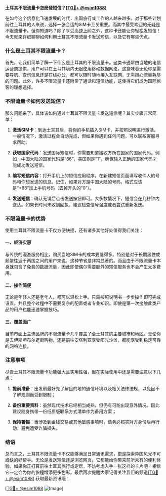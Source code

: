 **土耳其不限流量卡怎麽發短信？[[TG💪+ @esim1088](https://t.me/s/esim1088)]**

在如今这个信息化飞速发展的时代，出国旅行或工作的人越来越多。对于那些计划前往土耳其的人来说，选择一张合适的SIM卡至关重要。而其中最受欢迎的无疑是不限流量卡。但你知道吗？除了享受高速上网之外，这种卡还能让你轻松发短信！今天就来详细聊聊如何利用土耳其不限流量卡发送短信，以及它有哪些优点。

### 什么是土耳其不限流量卡？

首先，让我们简单了解一下什么是土耳其的不限流量卡。这类卡通常由当地的电信运营商提供，用户可以在土耳其境内无限使用移动数据网络。这意味着无论你是需要导航、查询信息还是在线办公，都可以随时随地接入互联网，无需担心流量耗尽的问题。此外，许多不限流量卡还附带了通话和短信功能，这使得它们成为国际旅客的理想选择。

### 不限流量卡如何发送短信？

那么问题来了，具体该如何通过土耳其不限流量卡发送短信呢？其实步骤非常简单：

1. **激活SIM卡**：到达土耳其后，将你的手机插入SIM卡，并按照说明进行激活。一般情况下，激活过程会自动完成，但如果你遇到任何问题，可以联系客服寻求帮助。
   
2. **获取国家代码**：发送国际短信时，你需要知道接收方所在国家的国家代码。例如，中国大陆的国家代码是“86”，美国则是“1”。确保输入正确的国家代码才能成功发送短信。

3. **编写短信内容**：打开手机上的短信应用程序，在新建短信页面填写收件人的号码和你想发送的信息。记住，如果对方是中国大陆的号码，格式应该是“+86”加上手机号码（去掉开头的“0”）。

4. **发送短信**：确认无误后点击发送按钮即可。大多数情况下，短信会在几秒钟内送达。如果长时间未收到回执，建议检查信号强度或者尝试重新发送。

### 不限流量卡的优势

使用土耳其不限流量卡不仅方便快捷，还有诸多其他好处值得我们关注：

#### 一、经济实惠
与传统的漫游服务相比，购买当地SIM卡的成本要低得多。特别是对于长期居住或频繁往返于两国之间的用户来说，这种节省是非常显著的。而且由于不限流量卡本身就包含了免费的数据流量，因此即使偶尔需要额外的短信服务也不会产生太多费用。

#### 二、操作简便
无论是年轻人还是老年人，都可以轻松上手。只需按照说明书一步步操作即可完成设置，并且整个过程中不需要复杂的配置或者专业知识。即使是第一次接触此类产品的用户也能迅速掌握技巧。

#### 三、覆盖面广
目前市面上主流品牌的不限流量卡几乎覆盖了全土耳其的主要城市和地区。无论你是去伊斯坦布尔逛街购物，还是前往安塔利亚享受阳光沙滩，都能享受到稳定可靠的网络连接。

### 注意事项

尽管土耳其不限流量卡功能强大且实用性强，但在实际使用中还是需要注意以下几点：

1. **提前准备**：出发前最好先了解目的地的通信环境以及相关法律法规，以免因不了解规则而受到限制；
   
2. **备份重要资料**：虽然现代技术已经相当成熟，但仍有可能出现意外情况。因此建议随身携带一份纸质版联系方式清单作为备用方案；
   
3. **保持警惕**：当涉及到金钱交易或其他敏感事项时，请务必核实对方身份后再行动，避免遭受诈骗损失。

### 结语

总而言之，土耳其不限流量卡不仅能够满足日常通讯需求，更是探索异国风光不可或缺的好帮手。无论是发送短信还是浏览网页，它都能给你带来前所未有的便利体验。如果你正打算前往土耳其旅行或定居，不妨考虑入手一张这样的卡片吧！相信它一定会为你的旅程增添更多色彩。最后再次提醒大家记得关注我们的频道[[TG💪+ @esim1088](https://t.me/s/esim1088)] 获取最新资讯哦！

[[TG💪+ @esim1088](https://t.me/s/esim1088) ![Image](https://i.postimg.cc/4NQfJmqS/Snipaste-2025-05-13-00-14-12.png)]